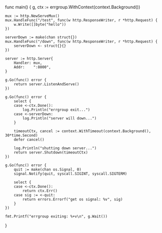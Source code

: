 func main() {
	g, ctx := errgroup.WithContext(context.Background())

	mux := http.NewServeMux()
	mux.HandleFunc("/test", func(w http.ResponseWriter, r *http.Request) {
		w.Write([]byte("hello"))
	})

	serverDown := make(chan struct{})
	mux.HandleFunc("/down", func(w http.ResponseWriter, r *http.Request) {
		serverDown <- struct{}{}
	})

	server := http.Server{
		Handler: mux,
		Addr:    ":8000",
	}
  
	g.Go(func() error {
		return server.ListenAndServe()
	})

	g.Go(func() error {
		select {
		case <-ctx.Done():
			log.Println("errgroup exit...")
		case <-serverDown:
			log.Println("server will down...")
		}

		timeoutCtx, cancel := context.WithTimeout(context.Background(), 30*time.Second)
		defer cancel()

		log.Println("shutting down server...")
		return server.Shutdown(timeoutCtx)
	})

	g.Go(func() error {
		quit := make(chan os.Signal, 0)
		signal.Notify(quit, syscall.SIGINT, syscall.SIGTERM)

		select {
		case <-ctx.Done():
			return ctx.Err()
		case sig := <-quit:
			return errors.Errorf("get os signal: %v", sig)
		}
	})

	fmt.Printf("errgroup exiting: %+v\n", g.Wait())
}
